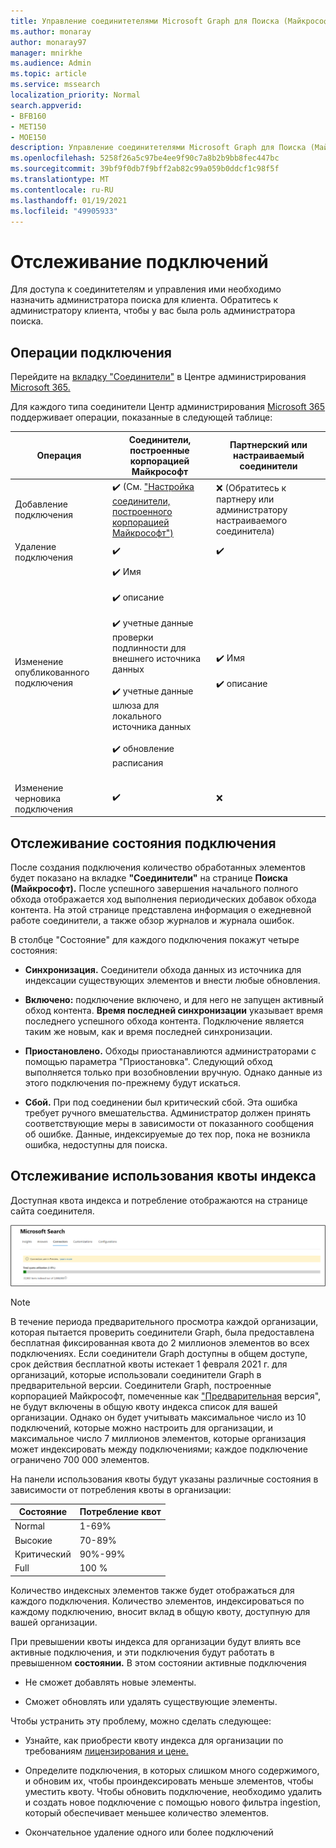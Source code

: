 ```yaml
---
title: Управление соединитетелями Microsoft Graph для Поиска (Майкрософт)
ms.author: monaray
author: monaray97
manager: mnirkhe
ms.audience: Admin
ms.topic: article
ms.service: mssearch
localization_priority: Normal
search.appverid:
- BFB160
- MET150
- MOE150
description: Управление соединитетелями Microsoft Graph для Поиска (Майкрософт).
ms.openlocfilehash: 5258f26a5c97be4ee9f90c7a8b2b9bb8fec447bc
ms.sourcegitcommit: 39bf9f0db7f9bff2ab82c99a059b0ddcf1c98f5f
ms.translationtype: MT
ms.contentlocale: ru-RU
ms.lasthandoff: 01/19/2021
ms.locfileid: "49905933"
---
```

<!-- markdownlint-disable no-inline-html -->

# <a name="monitor-your-connections"></a>Отслеживание подключений

Для доступа к соединитетелям и управления ими необходимо назначить администратора поиска для клиента. Обратитесь к администратору клиента, чтобы у вас была роль администратора поиска.

## <a name="connection-operations"></a>Операции подключения

Перейдите на [вкладку "Соединители"](https://admin.microsoft.com/Adminportal/Home#/MicrosoftSearch/Connectors) в Центре администрирования [Microsoft 365.](https://admin.microsoft.com)

Для каждого типа соединители Центр администрирования [Microsoft 365](https://admin.microsoft.com) поддерживает операции, показанные в следующей таблице:

Операция | Соединители, построенные корпорацией Майкрософт | Партнерский или настраиваемый соединители
--- | --- | ---
Добавление подключения | :heavy_check_mark: (См. ["Настройка соединители, построенного корпорацией Майкрософт")](configure-connector.md) | :x: (Обратитесь к партнеру или администратору настраиваемого соединитела)
Удаление подключения | :heavy_check_mark: | :heavy_check_mark:
Изменение опубликованного подключения | :heavy_check_mark: Имя<br></br> :heavy_check_mark: описание<br></br> :heavy_check_mark: учетные данные проверки подлинности для внешнего источника данных<br></br> :heavy_check_mark: учетные данные шлюза для локального источника данных<br></br> :heavy_check_mark: обновление расписания<br></br> | :heavy_check_mark: Имя<br></br> :heavy_check_mark: описание
Изменение черновика подключения | :heavy_check_mark: | :x:

## <a name="monitor-your-connection-status"></a>Отслеживание состояния подключения

После создания подключения количество обработанных элементов будет показано на вкладке **"Соединители"** на странице **Поиска (Майкрософт).** После успешного завершения начального полного обхода отображается ход выполнения периодических добавок обхода контента. На этой странице представлена информация о ежедневной работе соединители, а также обзор журналов и журнала ошибок.

В столбце "Состояние" для каждого подключения покажут четыре состояния: 

* **Синхронизация.** Соединители обхода данных из источника для индексации существующих элементов и внести любые обновления.

* **Включено:** подключение включено, и для него не запущен активный обход контента. **Время последней синхронизации** указывает время последнего успешного обхода контента. Подключение является таким же новым, как и время последней синхронизации.

* **Приостановлено.** Обходы приостанавлиются администраторами с помощью параметра "Приостановка". Следующий обход выполняется только при возобновлении вручную. Однако данные из этого подключения по-прежнему будут искаться.

* **Сбой.** При под соединении был критический сбой. Эта ошибка требует ручного вмешательства. Администратор должен принять соответствующие меры в зависимости от показанного сообщения об ошибке. Данные, индексируемые до тех пор, пока не возникла ошибка, недоступны для поиска.

## <a name="monitor-your-index-quota-utilization"></a>Отслеживание использования квоты индекса

Доступная квота индекса и потребление отображаются на странице сайта соединителя.

![План использования квоты индекса](media/quota_utilization.png)

>[!NOTE]
>В течение периода предварительного просмотра каждой организации, которая пытается проверить соединители Graph, была предоставлена бесплатная фиксированная квота до 2 миллионов элементов во всех подключениях. Если соединители Graph доступны в общем доступе, срок действия бесплатной квоты истекает 1 февраля 2021 г. для организаций, которые использовали соединители Graph в предварительной версии.
>Соединители Graph, построенные корпорацией Майкрософт, помеченные как ["Предварительная](connectors-preview.md) версия", не будут включены в общую квоту индекса список для вашей организации. Однако он будет учитывать максимальное число из 10 подключений, которые можно настроить для организации, и максимальное число 7 миллионов элементов, которые организация может индексировать между подключениями; каждое подключение ограничено 700 000 элементов. 

На панели использования квоты будут указаны различные состояния в зависимости от потребления квоты в организации:

Состояние | Потребление квот
--- | ---
Normal | 1-69%
Высокие | 70-89%
Критический | 90%-99%
Full | 100 %

Количество индексных элементов также будет отображаться для каждого подключения. Количество элементов, индексироваться по каждому подключению, вносит вклад в общую квоту, доступную для вашей организации.

При превышении квоты индекса для организации будут влиять все активные подключения, и эти подключения будут работать в превышенном **состоянии.** В этом состоянии активные подключения  

* Не сможет добавлять новые элементы.

* Сможет обновлять или удалять существующие элементы.

Чтобы устранить эту проблему, можно сделать следующее:

* Узнайте, как приобрести квоту индекса для организации по требованиям [лицензирования и цене.](licensing.md)

* Определите подключения, в которых слишком много содержимого, и обновим их, чтобы проиндексировать меньше элементов, чтобы уместить квоту. Чтобы обновить подключение, необходимо удалить и создать новое подключение с помощью нового фильтра ingestion, который обеспечивает меньшее количество элементов.

* Окончательное удаление одного или более подключений